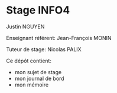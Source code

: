 # Stage INFO4
Justin NGUYEN

Enseignant référent: Jean-François MONIN

Tuteur de stage: Nicolas PALIX

Ce dépôt contient:
+ mon sujet de stage
+ mon journal de bord
+ mon mémoire
